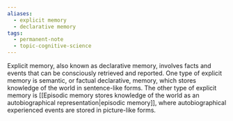 ```yaml
---
aliases:
  - explicit memory
  - declarative memory
tags:
  - permanent-note
  - topic-cognitive-science
---
```

Explicit memory, also known as declarative memory, involves facts and events that can be consciously retrieved and reported. One type of explicit memory is semantic, or factual declarative, memory, which stores knowledge of the world in sentence-like forms. The other type of explicit memory is [[Episodic memory stores knowledge of the world as an autobiographical representation|episodic memory]], where autobiographical experienced events are stored in picture-like forms.
